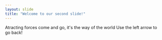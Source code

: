 ```yaml
---
layout: slide
title: "Welcome to our second slide!"
---
```

Atracting forces come and go, it's the way of the world
Use the left arrow to go back!
